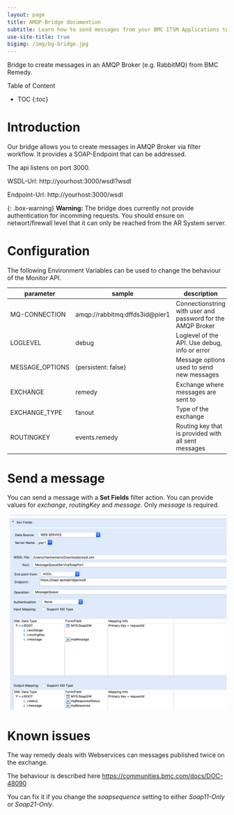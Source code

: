 ```yaml
---
layout: page
title: AMQP-Bridge documention
subtitle: Learn how to send messages from your BMC ITSM Applications to AMQP Brokers 
use-site-title: true
bigimg: /img/bg-bridge.jpg
---
```


Bridge to create messages in an AMQP Broker (e.g. RabbitMQ) from BMC Remedy.

Table of Content

* TOC
{:toc}

# Introduction

Our bridge allows you to create messages in AMQP Broker via filter workflow. It provides a SOAP-Endpoint that can be addressed.

The api listens on port 3000.

WSDL-Url: http://yourhost:3000/wsdl?wsdl

Endpoint-Url: http://yourhost:3000/wsdl

{: .box-warning}
**Warning:** The bridge does currently not provide authentication for incomming requests. You should ensure on networt/firewall level that it can only be reached from the AR System server.

# Configuration

The following Environment Variables can be used to change the behaviour of the Monitor API. 

| parameter|sample|description|default|
|---|---|---|---|
|MQ-CONNECTION|amqp://rabbitmq:dffds3id@pier1|Connectionstring with user and password for the AMQP Broker||
|LOGLEVEL|debug|Loglevel of the API. Use debug, info or error|error|
|MESSAGE_OPTIONS|{persistent: false}|Message options used to send new messages|{persistent: true}|
|EXCHANGE|remedy|Exchange where messages are sent to|mys.soapgateway|
|EXCHANGE_TYPE|fanout|Type of the exchange|topic|
|ROUTINGKEY|events.remedy|Routing key that is provided with all sent messages|mys.soapgateway.undefined|

# Send a message

You can send a message with a **Set Fields** filter action. You can provide values for *exchange*, *routingKey* and *message*. Only *message* is required.

![useful image](img/set-fields.png)

# Known issues

The way remedy deals with Webservices can messages published twice on the exchange.

The behaviour is described here <https://communities.bmc.com/docs/DOC-48090>

You can fix it if you change the *soapsequence* setting to either *Soap11-Only* or *Soap21-Only*.